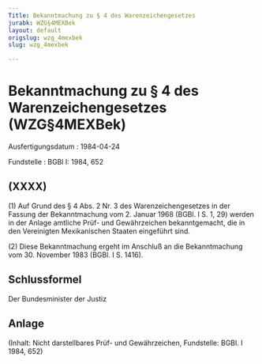 ```yaml
---
Title: Bekanntmachung zu § 4 des Warenzeichengesetzes
jurabk: WZG§4MEXBek
layout: default
origslug: wzg_4mexbek
slug: wzg_4mexbek

---
```


# Bekanntmachung zu § 4 des Warenzeichengesetzes (WZG§4MEXBek)

Ausfertigungsdatum
:   1984-04-24

Fundstelle
:   BGBl I: 1984, 652

## (XXXX)

(1) Auf Grund des § 4 Abs. 2 Nr. 3 des Warenzeichengesetzes in der
Fassung der Bekanntmachung vom 2. Januar 1968 (BGBl. I S. 1, 29)
werden in der Anlage amtliche Prüf- und Gewährzeichen bekanntgemacht,
die in den Vereinigten Mexikanischen Staaten eingeführt sind.

(2) Diese Bekanntmachung ergeht im Anschluß an die Bekanntmachung vom
30\. November 1983 (BGBl. I S. 1416).

## Schlussformel

Der Bundesminister der Justiz

## Anlage

(Inhalt: Nicht darstellbares Prüf- und Gewährzeichen,
Fundstelle: BGBl. I 1984, 652)

